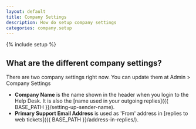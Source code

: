 ```yaml
---
layout: default
title: Company Settings
description: How do setup company settings
categories: company.setup
---
```


{% include setup %}

What are the different company settings?
----------------------------------------

There are two company settings right now. You can update them at Admin > Company Settings

*   **Company Name** is the name shown in the header when you login to the Help Desk. It is also the [name used in your outgoing replies]({{ BASE_PATH }}/setting-up-sender-name).
*   **Primary Support Email Address** is used as 'From' address in [replies to web tickets]({{ BASE_PATH }}/address-in-replies/).



